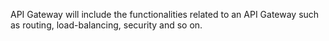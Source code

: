 API Gateway will include the functionalities related to an API Gateway such as routing, load-balancing, security and so on.
